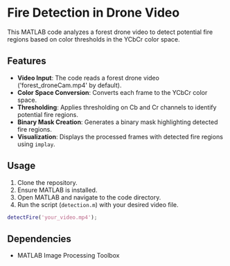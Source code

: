 # Fire Detection in Drone Video

This MATLAB code analyzes a forest drone video to detect potential fire regions based on color thresholds in the YCbCr color space.

## Features

- **Video Input**: The code reads a forest drone video ('forest_droneCam.mp4' by default).
- **Color Space Conversion**: Converts each frame to the YCbCr color space.
- **Thresholding**: Applies thresholding on Cb and Cr channels to identify potential fire regions.
- **Binary Mask Creation**: Generates a binary mask highlighting detected fire regions.
- **Visualization**: Displays the processed frames with detected fire regions using `implay`.

## Usage

1. Clone the repository.
2. Ensure MATLAB is installed.
3. Open MATLAB and navigate to the code directory.
4. Run the script (`detection.m`) with your desired video file.

```matlab
detectFire('your_video.mp4');
```

## Dependencies

- MATLAB Image Processing Toolbox
